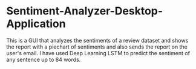 # Sentiment-Analyzer-Desktop-Application
This is a GUI that analyzes the sentiments of a review dataset and shows the report with a piechart of sentiments and also sends the report on the user's email. I have used Deep Learning LSTM to predict the sentiment of any sentence up to 84 words.
